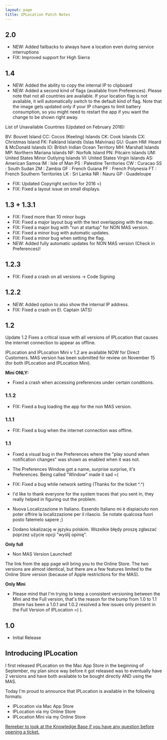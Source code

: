 ```yaml
---
layout: page
title: IPLocation Patch Notes
---
```


## 2.0
- NEW: Added failbacks to always have a location even during service interruptions
- FIX: Improved support for High Sierra

## 1.4

- NEW: Added the ability to copy the internal IP to clipboard
- NEW: Added a second kind of flags (available from Preferences). Please note that not all countries are available. If your location flag is not available, it will automatically switch to the default kind of flag. Note that the image gets updated only if your IP changes to limit battery consumption, so you might need to restart the app if you want the change to be shown right away.

List of Unavailable Countries (Updated on February 2016):

BV: Bouvet Island
CC: Cocos (Keeling) Islands
CK: Cook Islands
CX: Christmas Island
FK: Falkland Islands (Islas Malvinas)
GU: Guam
HM: Heard & McDonald Islands 
IO: British Indian Ocean Territory
MH: Marshall Islands
MP: Northern Mariana Islands
NF: Norfolk Island
PN: Pitcairn Islands
UM: United States Minor Outlying Islands
VI: United States Virgin Islands
AS: American Samoa
IM : Isle of Man
PS : Palestine Territories 
CW : Curacao
SS : South Sudan
ZM : Zambia
GF : French Guiana
PF : French Polynesia
FT : French Southern Territories
LK : Sri Lanka
NR : Nauru
GP : Guadeloupe

- FIX: Updated Copyright section for 2016 =)
- FIX: Fixed a layout issue on small displays.

## 1.3 + 1.3.1

- FIX: Fixed more than 10 minor bugs
- FIX: Fixed a major layout bug with the text overlapping with the map.
- FIX: Fixed a major bug with "run at startup" for NON MAS version.
- FIX: Fixed a minor bug with automatic updates.
- FIX: Fixed a minor bug when setting the flag.
- NEW: Added fully automatic updates for NON MAS version (Check in Preferences)!

## 1.2.3

- FIX: Fixed a crash on all versions -\> Code Signing


## 1.2.2

- NEW: Added option to also show the internal IP address.  
- FIX: Fixed a crash on El. Captain (ATS)

## 1.2


Update 1.2 Fixes a critical issue with all versions of IPLocation that causes the internet connection to appear as offline.

IPLocation and IPLocation Mini v 1.2 are available NOW for Direct Customers. MAS version has been submitted for review on November 15 (for both IPLocation and IPLocation Mini).

**Mini ONLY:**  

- Fixed a crash when accessing preferences under certain conditions.

### 1.1.2

- FIX: Fixed a bug loading the app for the non MAS version.

### 1.1.1

- FIX: Fixed a bug when the internet connection was offline.

### 1.1

- Fixed a visual bug in the Preferences where the "play sound when notification changes" was shown as enabled when it was not.  
- The Preferences Window got a name, surprise surprise, it's Preferences. Being called "Window" made it sad =(  
- FIX: Fixed a bug while network setting (Thanks for the ticket ^.^)  
- I'd like to thank everyone for the system traces that you sent in, they really helped in figuring out the problem.

- Nuova Localizzazione in Italiano. Essendo Italiano mi è dispiaciuto non poter offrire la localizzazione per il rilascio. Se notate qualcosa fuori posto fatemelo sapere ;)  
- Dodano lokalizację w języku polskim. Wszelkie błędy proszę zgłaszać poprzez użycie opcji "wyślij opinię".

**Only full**  

- Non MAS Version Launched! 
  
The link from the app page will bring you to the Online Store. The two versions are almost identical, but there are a few features limited to the Online Store version (because of Apple restrictions for the MAS).  

**Only Mini**  

- Please mind that I'm trying to keep a consistent versioning between the Mini and the Full version, that's the reason for the bump from 1.0 to 1.1 (there has been a 1.0.1 and 1.0.2 resolved a few issues only present in the Full Version of IPLocation =) ).


## 1.0

- Initial Release

## Introducing IPLocation

I first released IPLocation on the Mac App Store in the beginning of September, my plan since way before it got released was to eventually have 2 versions and have both available to be bought directly AND using the MAS.

Today I'm proud to announce that IPLocation is available in the following formats:  

- IPLocation via Mac App Store  
- IPLocation via my Online Store  
- IPLocation Mini via my Online Store  

[Remeber to look at the Knowledge Base if you have any question before opening a ticket.](/support)
